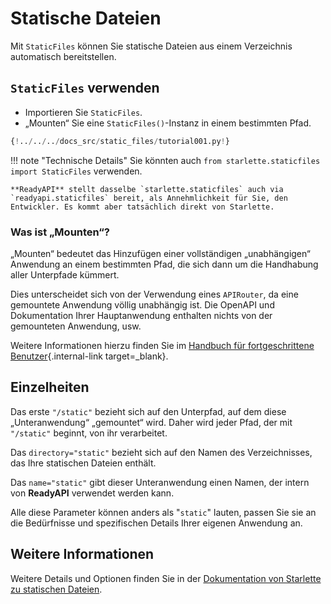 # Statische Dateien

Mit `StaticFiles` können Sie statische Dateien aus einem Verzeichnis automatisch bereitstellen.

## `StaticFiles` verwenden

* Importieren Sie `StaticFiles`.
* „Mounten“ Sie eine `StaticFiles()`-Instanz in einem bestimmten Pfad.

```Python hl_lines="2  6"
{!../../../docs_src/static_files/tutorial001.py!}
```

!!! note "Technische Details"
    Sie könnten auch `from starlette.staticfiles import StaticFiles` verwenden.

    **ReadyAPI** stellt dasselbe `starlette.staticfiles` auch via `readyapi.staticfiles` bereit, als Annehmlichkeit für Sie, den Entwickler. Es kommt aber tatsächlich direkt von Starlette.

### Was ist „Mounten“?

„Mounten“ bedeutet das Hinzufügen einer vollständigen „unabhängigen“ Anwendung an einem bestimmten Pfad, die sich dann um die Handhabung aller Unterpfade kümmert.

Dies unterscheidet sich von der Verwendung eines `APIRouter`, da eine gemountete Anwendung völlig unabhängig ist. Die OpenAPI und Dokumentation Ihrer Hauptanwendung enthalten nichts von der gemounteten Anwendung, usw.

Weitere Informationen hierzu finden Sie im [Handbuch für fortgeschrittene Benutzer](../advanced/index.md){.internal-link target=_blank}.

## Einzelheiten

Das erste `"/static"` bezieht sich auf den Unterpfad, auf dem diese „Unteranwendung“ „gemountet“ wird. Daher wird jeder Pfad, der mit `"/static"` beginnt, von ihr verarbeitet.

Das `directory="static"` bezieht sich auf den Namen des Verzeichnisses, das Ihre statischen Dateien enthält.

Das `name="static"` gibt dieser Unteranwendung einen Namen, der intern von **ReadyAPI** verwendet werden kann.

Alle diese Parameter können anders als "`static`" lauten, passen Sie sie an die Bedürfnisse und spezifischen Details Ihrer eigenen Anwendung an.

## Weitere Informationen

Weitere Details und Optionen finden Sie in der <a href="https://www.starlette.io/staticfiles/" class="external-link" target="_blank">Dokumentation von Starlette zu statischen Dateien</a>.
